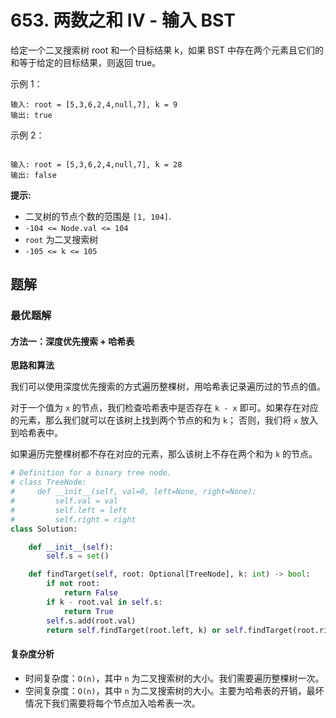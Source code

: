 # 653. 两数之和 IV - 输入 BST
给定一个二叉搜索树 root 和一个目标结果 k，如果 BST 中存在两个元素且它们的和等于给定的目标结果，则返回 true。


示例 1：

```
输入: root = [5,3,6,2,4,null,7], k = 9
输出: true
```
示例 2：
```

输入: root = [5,3,6,2,4,null,7], k = 28
输出: false
``` 

**提示:**

- 二叉树的节点个数的范围是  `[1, 104]`.
- `-104 <= Node.val <= 104`
- `root` 为二叉搜索树
- `-105 <= k <= 105`

## 题解
### 最优题解
#### 方法一：深度优先搜索 + 哈希表
**思路和算法**


我们可以使用深度优先搜索的方式遍历整棵树，用哈希表记录遍历过的节点的值。


对于一个值为 `x` 的节点，我们检查哈希表中是否存在 `k - x` 即可。如果存在对应的元素，那么我们就可以在该树上找到两个节点的和为 `k`； 否则，我们将 `x` 放入到哈希表中。


如果遍历完整棵树都不存在对应的元素，那么该树上不存在两个和为 `k` 的节点。


```python
# Definition for a binary tree node.
# class TreeNode:
#     def __init__(self, val=0, left=None, right=None):
#         self.val = val
#         self.left = left
#         self.right = right
class Solution:

    def __init__(self):
        self.s = set()

    def findTarget(self, root: Optional[TreeNode], k: int) -> bool:
        if not root:
            return False
        if k - root.val in self.s:
            return True
        self.s.add(root.val)
        return self.findTarget(root.left, k) or self.findTarget(root.right, k)

```
#### 复杂度分析

- 时间复杂度：`O(n)`，其中 `n` 为二叉搜索树的大小。我们需要遍历整棵树一次。
- 空间复杂度：`O(n)`，其中 `n` 为二叉搜索树的大小。主要为哈希表的开销，最坏情况下我们需要将每个节点加入哈希表一次。
